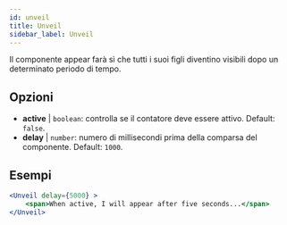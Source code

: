 ```yaml
---
id: unveil 
title: Unveil
sidebar_label: Unveil
---
```


Il componente appear farà sì che tutti i suoi figli diventino visibili dopo un determinato periodo di tempo.

## Opzioni

* __active__ | `boolean`: controlla se il contatore deve essere attivo. Default: `false`.
* __delay__ | `number`: numero di millisecondi prima della comparsa del componente. Default: `1000`.


## Esempi

```jsx live
<Unveil delay={5000} >
    <span>When active, I will appear after five seconds...</span>
</Unveil>
```




